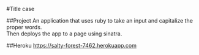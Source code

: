 #Title case

##Project
An application that uses ruby to take an input and capitalize the proper words.  
Then deploys the app to a page using sinatra.

##Heroku
https://salty-forest-7462.herokuapp.com
